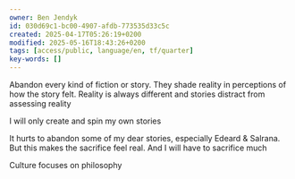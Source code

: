 ```yaml
---
owner: Ben Jendyk
id: 030d69c1-bc00-4907-afdb-773535d33c5c
created: 2025-04-17T05:26:19+0200
modified: 2025-05-16T18:43:26+0200
tags: [access/public, language/en, tf/quarter]
key-words: []
---
```


Abandon every kind of fiction or story. They shade reality in perceptions of how the story felt. Reality is always different and stories distract from assessing reality

I will only create and spin my own stories

It hurts to abandon some of my dear stories, especially Edeard & Salrana. But this makes the sacrifice feel real. And I will have to sacrifice much

Culture focuses on philosophy 

